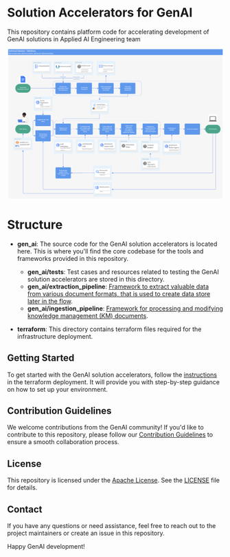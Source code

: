 # Solution Accelerators for GenAI
This repository contains platform code for accelerating development of GenAI solutions in Applied AI Engineering team

![alt text](resources/image.png)

# Structure

- **gen_ai**: The source code for the GenAI solution accelerators is located here. This is where you'll find the core codebase for the tools and frameworks provided in this repository.
  - **gen_ai/tests**: Test cases and resources related to testing the GenAI solution accelerators are stored in this directory.
  - **gen_ai/extraction_pipeline**: [Framework to extract valuable data from various document formats, that is used to create data store later in the flow](gen_ai/extraction_pipeline/README.md).
  - **gen_ai/ingestion_pipeline**: [Framework for processing and modifying knowledge management (KM) documents](gen_ai/ingestion_pipeline/README.md).

- **terraform**: This directory contains terraform files required for the infrastructure deployment.

## Getting Started

To get started with the GenAI solution accelerators, follow the [instructions](terraform/README.md) in the terraform deployment. 
It will provide you with step-by-step guidance on how to set up your environment.

## Contribution Guidelines

We welcome contributions from the GenAI community! If you'd like to contribute to this repository, please follow our [Contribution Guidelines](CONTRIBUTING.MD) to ensure a smooth collaboration process.

## License

This repository is licensed under the [Apache License](LICENSE). See the [LICENSE](LICENSE) file for details.

## Contact

If you have any questions or need assistance, feel free to reach out to the project maintainers or create an issue in this repository.

Happy GenAI development!
